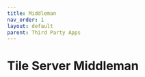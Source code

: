 ```yaml
---
title: Middleman
nav_order: 1
layout: default
parent: Third Party Apps
---
```


# Tile Server Middleman

